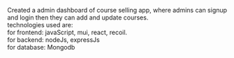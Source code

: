 Created a admin dashboard of course selling app, where admins can signup and login then they can add and update courses.<br >
technologies used are:<br >
for frontend: javaScript, mui, react, recoil.<br >
for backend: nodeJs, expressJs<br >
for database: Mongodb<br >
